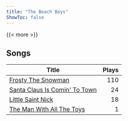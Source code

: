 ```yaml
---
title: "The Beach Boys"
ShowToc: false
---
```


{{< more >}}

## Songs
Title | Plays 
----- | -----: 
[Frosty The Snowman](/songs/frosty-the-snowman) | 110
[Santa Claus Is Comin' To Town](/songs/santa-claus-is-comin-to-town) | 24
[Little Saint Nick](/songs/little-saint-nick) | 18
[The Man With All The Toys](/songs/the-man-with-all-the-toys) | 1

